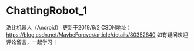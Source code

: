 # ChattingRobot_1
浩比机器人（Android）
更新于2019/6/2
CSDN地址：https://blog.csdn.net/MaybeForever/article/details/80352840
如有疑问欢迎评论留言，一起学习！
